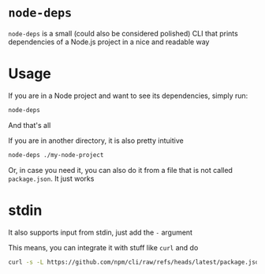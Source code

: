 # `node-deps`

`node-deps` is a small (could also be considered polished) CLI that prints dependencies of a Node.js project in a nice and readable way

# Usage

If you are in a Node project and want to see its dependencies, simply run:

```sh
node-deps
```

And that's all

If you are in another directory, it is also pretty intuitive

```sh
node-deps ./my-node-project
```

Or, in case you need it, you can also do it from a file that is not called `package.json`. It just works

# stdin

It also supports input from stdin, just add the `-` argument

This means, you can integrate it with stuff like `curl` and do

```sh
curl -s -L https://github.com/npm/cli/raw/refs/heads/latest/package.json | node-deps -
```
